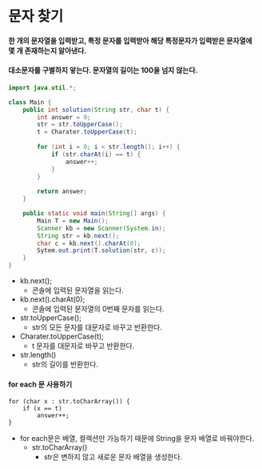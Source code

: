 # 문자 찾기

#### 한 개의 문자열을 입력받고, 특정 문자를 입력받아 해당 특정문자가 입력받은 문자열에 몇 개 존재하는지 알아낸다.

#### 대소문자를 구별하지 앟는다. 문자열의 길이는 100을 넘지 않는다.

```java
import java.util.*;

class Main {
    public int solution(String str, char t) {
        int answer = 0;
        str = str.toUpperCase();
        t = Charater.toUpperCase(t);
        
        for (int i = 0; i < str.length(); i++) {
            if (str.charAt(i) == t) {
                answer++;
            }
        }
        
        return answer;
    }

    public static void main(String[] args) {
        Main T = new Main();
        Scanner kb = new Scanner(System.in);
        String str = kb.next();
        char c = kb.next().charAt(0);
        Sytem.out.print(T.solution(str, c));
    }
}
```

- kb.next();
  - 콘솔에 입력된 문자열을 읽는다.
- kb.next().charAt(0);
  - 콘솔에 입력된 문자열의 0번째 문자를 읽는다.
- str.toUpperCase();
  - str의 모든 문자를 대문자로 바꾸고 반환한다.
- Charater.toUpperCase(t);
  - t 문자를 대문자로 바꾸고 반환한다.
- str.length()
  - str의 길이를 반환한다.

#### for each 문 사용하기

```
for (char x : str.toCharArray()) {
    if (x == t)
        answer++;    
}
```

- for each문은 배열, 컬렉션만 가능하기 때문에 String을 문자 배열로 바꿔야한다.
  - str.toCharArray()
    - str은 변하지 않고 새로운 문자 배열을 생성한다.